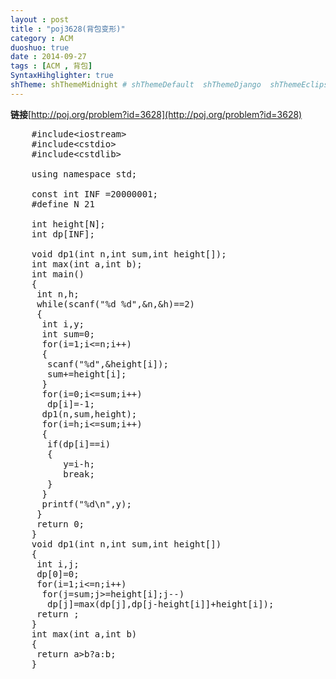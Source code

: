 ```yaml
---
layout : post
title : "poj3628(背包变形)"
category : ACM
duoshuo: true
date : 2014-09-27
tags : [ACM , 背包]
SyntaxHihglighter: true
shTheme: shThemeMidnight # shThemeDefault  shThemeDjango  shThemeEclipse  shThemeEmacs  shThemeFadeToGrey  shThemeMidnight  shThemeRDark
---
```


**链接**[http://poj.org/problem?id=3628](http://poj.org/problem?id=3628)

<!-- more -->

<pre class="brush: c; ">
	#include&lt;iostream&gt;
	#include&lt;cstdio&gt;
	#include&lt;cstdlib&gt;
	
	using namespace std;

	const int INF =20000001;
	#define N 21
	
	int height[N];
	int dp[INF];
	
	void dp1(int n,int sum,int height[]);
	int max(int a,int b);
	int main()
	{
	 int n,h;
	 while(scanf("%d %d",&n,&h)==2)
	 {
	  int i,y;
	  int sum=0;
	  for(i=1;i<=n;i++)
	  {
	   scanf("%d",&height[i]);
	   sum+=height[i];
	  }
	  for(i=0;i<=sum;i++)
	   dp[i]=-1;
	  dp1(n,sum,height);
	  for(i=h;i<=sum;i++)
	  {
	   if(dp[i]==i)
	   {
	      y=i-h;
	      break;
	   }
	  }
	  printf("%d\n",y);
	 }
	 return 0;
	}
	void dp1(int n,int sum,int height[])
	{
	 int i,j;
	 dp[0]=0;
	 for(i=1;i<=n;i++)
	  for(j=sum;j>=height[i];j--)
	   dp[j]=max(dp[j],dp[j-height[i]]+height[i]);
	 return ;
	}
	int max(int a,int b)
	{
	 return a>b?a:b;
	}
</pre>
